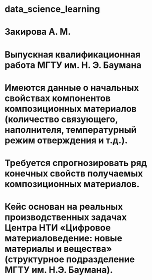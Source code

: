# data_science_learning
# Закирова А. М.
# Выпускная квалификационная работа МГТУ им. Н. Э. Баумана
# Имеются данные о начальных свойствах компонентов композиционных материалов (количество связующего, наполнителя, температурный режим отверждения и т.д.). 
# Требуется спрогнозировать ряд конечных свойств получаемых композиционных материалов. 
# Кейс основан на реальных производственных задачах Центра НТИ «Цифровое материаловедение: новые материалы и вещества» (структурное подразделение МГТУ им. Н.Э. Баумана).
